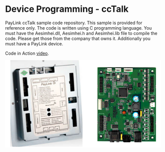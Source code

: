 # Device Programming - ccTalk
PayLink ccTalk sample code repository. This sample is provided for reference only.
The code is written using C programming language.
You must have the Aesimhei.dll, Aesimhei.h and Aesimhei.lib file to compile the code. Please get those from the company that owns it.
Additionally you must have a PayLink device.

Code in Action [video](https://www.youtube.com/watch?v=wr9LkyMlN3U&ab_channel=KusumsiriWijayaratna).

![The PayLink device](https://github.com/kusumsiri/ccTalk/blob/main/The-Paylink-Device.png)
